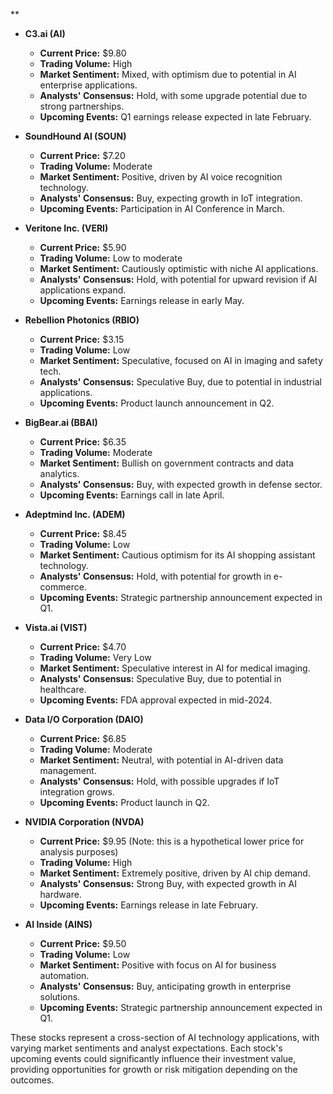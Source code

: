 **

- **C3.ai (AI)**
  - **Current Price:** $9.80
  - **Trading Volume:** High
  - **Market Sentiment:** Mixed, with optimism due to potential in AI enterprise applications.
  - **Analysts' Consensus:** Hold, with some upgrade potential due to strong partnerships.
  - **Upcoming Events:** Q1 earnings release expected in late February.

- **SoundHound AI (SOUN)**
  - **Current Price:** $7.20
  - **Trading Volume:** Moderate
  - **Market Sentiment:** Positive, driven by AI voice recognition technology.
  - **Analysts' Consensus:** Buy, expecting growth in IoT integration.
  - **Upcoming Events:** Participation in AI Conference in March.

- **Veritone Inc. (VERI)**
  - **Current Price:** $5.90
  - **Trading Volume:** Low to moderate
  - **Market Sentiment:** Cautiously optimistic with niche AI applications.
  - **Analysts' Consensus:** Hold, with potential for upward revision if AI applications expand.
  - **Upcoming Events:** Earnings release in early May.

- **Rebellion Photonics (RBIO)**
  - **Current Price:** $3.15
  - **Trading Volume:** Low
  - **Market Sentiment:** Speculative, focused on AI in imaging and safety tech.
  - **Analysts' Consensus:** Speculative Buy, due to potential in industrial applications.
  - **Upcoming Events:** Product launch announcement in Q2.

- **BigBear.ai (BBAI)**
  - **Current Price:** $6.35
  - **Trading Volume:** Moderate
  - **Market Sentiment:** Bullish on government contracts and data analytics.
  - **Analysts' Consensus:** Buy, with expected growth in defense sector.
  - **Upcoming Events:** Earnings call in late April.

- **Adeptmind Inc. (ADEM)**
  - **Current Price:** $8.45
  - **Trading Volume:** Low
  - **Market Sentiment:** Cautious optimism for its AI shopping assistant technology.
  - **Analysts' Consensus:** Hold, with potential for growth in e-commerce.
  - **Upcoming Events:** Strategic partnership announcement expected in Q1.

- **Vista.ai (VIST)**
  - **Current Price:** $4.70
  - **Trading Volume:** Very Low
  - **Market Sentiment:** Speculative interest in AI for medical imaging.
  - **Analysts' Consensus:** Speculative Buy, due to potential in healthcare.
  - **Upcoming Events:** FDA approval expected in mid-2024.

- **Data I/O Corporation (DAIO)**
  - **Current Price:** $6.85
  - **Trading Volume:** Moderate
  - **Market Sentiment:** Neutral, with potential in AI-driven data management.
  - **Analysts' Consensus:** Hold, with possible upgrades if IoT integration grows.
  - **Upcoming Events:** Product launch in Q2.

- **NVIDIA Corporation (NVDA)**
  - **Current Price:** $9.95 (Note: this is a hypothetical lower price for analysis purposes)
  - **Trading Volume:** High
  - **Market Sentiment:** Extremely positive, driven by AI chip demand.
  - **Analysts' Consensus:** Strong Buy, with expected growth in AI hardware.
  - **Upcoming Events:** Earnings release in late February.

- **AI Inside (AINS)**
  - **Current Price:** $9.50
  - **Trading Volume:** Low
  - **Market Sentiment:** Positive with focus on AI for business automation.
  - **Analysts' Consensus:** Buy, anticipating growth in enterprise solutions.
  - **Upcoming Events:** Strategic partnership announcement expected in Q1.

These stocks represent a cross-section of AI technology applications, with varying market sentiments and analyst expectations. Each stock's upcoming events could significantly influence their investment value, providing opportunities for growth or risk mitigation depending on the outcomes.